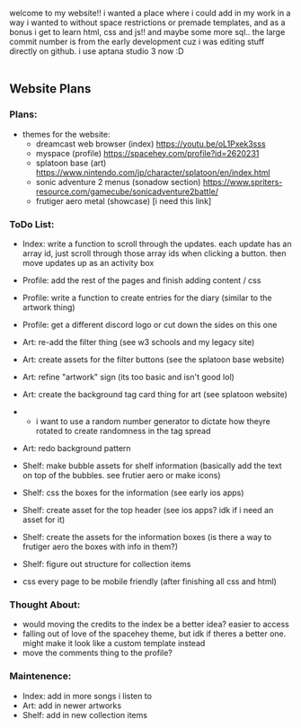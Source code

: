 welcome to my website!! i wanted a place where i could add in my work in a way i wanted to without space restrictions or premade templates, and as a bonus i get to learn html, css and js!! and maybe some more sql..
the large commit number is from the early development cuz i was editing stuff directly on github. i use aptana studio 3 now :D
<br /><br />
## Website Plans
### Plans:
- themes for the website:
  - dreamcast web browser (index) https://youtu.be/oL1Pxek3sss
  - myspace (profile) https://spacehey.com/profile?id=2620231
  - splatoon base (art) https://www.nintendo.com/jp/character/splatoon/en/index.html
  - sonic adventure 2 menus (sonadow section) https://www.spriters-resource.com/gamecube/sonicadventure2battle/
  - frutiger aero metal (showcase) [i need this link]

### ToDo List:
- Index: write a function to scroll through the updates. each update has an array id, just scroll through those array ids when clicking a button. then move updates up as an activity box
- Profile: add the rest of the pages and finish adding content / css
- Profile: write a function to create entries for the diary (similar to the artwork thing)
- Profile: get a different discord logo or cut down the sides on this one
- Art: re-add the filter thing (see w3 schools and my legacy site)
- Art: create assets for the filter buttons (see the splatoon base website)
- Art: refine "artwork" sign (its too basic and isn't good lol)
- Art: create the background tag card thing for art (see splatoon website)
- - i want to use a random number generator to dictate how theyre rotated to create randomness in the tag spread
- Art: redo background pattern
- Shelf: make bubble assets for shelf information (basically add the text on top of the bubbles. see frutier aero or make icons)
- Shelf: css the boxes for the information (see early ios apps)
- Shelf: create asset for the top header (see ios apps? idk if i need an asset for it)
- Shelf: create the assets for the information boxes (is there a way to frutiger aero the boxes with info in them?)
- Shelf: figure out structure for collection items

- css every page to be mobile friendly (after finishing all css and html)

### Thought About:
- would moving the credits to the index be a better idea? easier to access
- falling out of love of the spacehey theme, but idk if theres a better one. might make it look like a custom template instead
- move the comments thing to the profile?

### Maintenence:
- Index: add in more songs i listen to
- Art: add in newer artworks
- Shelf: add in new collection items
